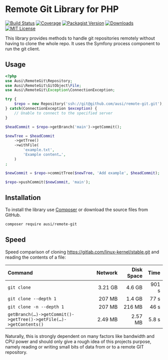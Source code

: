 Remote Git Library for PHP
==========================

[![Build Status](https://img.shields.io/github/workflow/status/ausi/remote-git/CI/main.svg?style=flat-square)](https://github.com/ausi/remote-git/actions?query=branch%3Amain)
[![Coverage](https://img.shields.io/codecov/c/github/ausi/remote-git/main.svg?style=flat-square)](https://codecov.io/gh/ausi/remote-git)
[![Packagist Version](https://img.shields.io/packagist/v/ausi/remote-git.svg?style=flat-square)](https://packagist.org/packages/ausi/remote-git)
[![Downloads](https://img.shields.io/packagist/dt/ausi/remote-git.svg?style=flat-square)](https://packagist.org/packages/ausi/remote-git)
[![MIT License](https://img.shields.io/github/license/ausi/remote-git.svg?style=flat-square)](https://github.com/ausi/remote-git/blob/main/LICENSE)

This library provides methods to handle git repositories remotely
without having to clone the whole repo.
It uses the Symfony process component to run the git client.

Usage
-----

```php
<?php
use Ausi\RemoteGit\Repository;
use Ausi\RemoteGit\GitObject\File;
use Ausi\RemoteGit\Exception\ConnectionException;

try {
    $repo = new Repository('ssh://git@github.com/ausi/remote-git.git');
} catch(ConnectionException $exception) {
    // Unable to connect to the specified server
}

$headCommit = $repo->getBranch('main')->getCommit();

$newTree = $headCommit
    ->getTree()
    ->withFile(
        'example.txt',
        'Example content…',
    )
;

$newCommit = $repo->commitTree($newTree, 'Add example', $headCommit);

$repo->pushCommit($newCommit, 'main');
```

Installation
------------

To install the library use [Composer][]
or download the source files from GitHub.

```sh
composer require ausi/remote-git
```

Speed
-----

Speed comparison
of cloning <https://gitlab.com/linux-kernel/stable.git>
and reading the contents of a file:

| Command                  | Network | Disk Space |  Time |
|:-------------------------|--------:|-----------:|------:|
| `git clone`              | 3.21 GB |     4.6 GB | 901 s |
| `git clone --depth 1`    |  207 MB |     1.4 GB |  77 s |
| `git clone -n --depth 1` |  207 MB |     216 MB |  46 s |
| `getBranch(…)->getCommit()->getTree()->getFile(…)->getContents()` | 2.49 MB | 2.57 MB | 5.8 s |

Naturally, this is strongly dependent on many factors
like bandwidth and CPU power
and should only give a rough idea of this projects purpose,
namely reading or writing small bits of data from or to
a remote GIT repository.

[Composer]: https://getcomposer.org/
